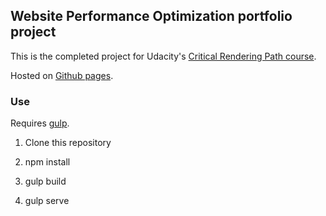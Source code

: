 ## Website Performance Optimization portfolio project

This is the completed project for Udacity's [Critical Rendering Path course](https://www.udacity.com/course/ud884).

Hosted on [Github pages](http://thisbejim.github.io/webop/).

### Use
Requires [gulp](http://gulpjs.com/).

1. Clone this repository

2. npm install

3. gulp build

4. gulp serve
